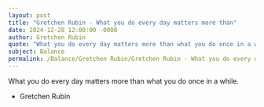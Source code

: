 ```yaml
---
layout: post
title: "Gretchen Rubin - What you do every day matters more than"
date: 2024-12-28 12:00:00 -0000
author: Gretchen Rubin
quote: "What you do every day matters more than what you do once in a while."
subject: Balance
permalink: /Balance/Gretchen Rubin/Gretchen Rubin - What you do every day matters more than
---
```


What you do every day matters more than what you do once in a while.

- Gretchen Rubin

